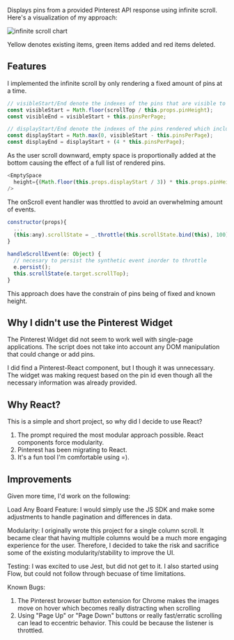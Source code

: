 Displays pins from a provided Pinterest API response using infinite scroll. Here's a visualization of my approach:

![infinite scroll chart](http://res.cloudinary.com/doilr7vvv/image/upload/v1488758253/infiniteScroll_iqz2j8.png "infinite scroll chart")

Yellow denotes existing items, green items added and red items deleted.

## Features
I implemented the infinite scroll by only rendering a fixed amount of pins at a time.
```javascript
// visibleStart/End denote the indexes of the pins that are visible to the user
const visibleStart = Math.floor(scrollTop / this.props.pinHeight);
const visibleEnd = visibleStart + this.pinsPerPage;

// displayStart/End denote the indexes of the pins rendered which include a buffer in addition to the immediately visible
const displayStart = Math.max(0, visibleStart - this.pinsPerPage);
const displayEnd = displayStart + (4 * this.pinsPerPage);
```

As the user scroll downward, empty space is proportionally added at the bottom causing the effect of a full list of rendered pins.
```javascript
<EmptySpace
  height={(Math.floor(this.props.displayStart / 3)) * this.props.pinHeight * 3}
/>
```

The onScroll event handler was throttled to avoid an overwhelming amount of events.
```javascript
constructor(props){
  ...
  (this:any).scrollState = _.throttle(this.scrollState.bind(this), 100);
}

handleScrollEvent(e: Object) {
  // necesary to persist the synthetic event inorder to throttle
  e.persist();
  this.scrollState(e.target.scrollTop);
}
```

This approach does have the constrain of pins being of fixed and known height.

## Why I didn't use the Pinterest Widget
The Pinterest Widget did not seem to work well with single-page applications. The script does not take into account any DOM manipulation that could change or add pins.

I did find a Pinterest-React component, but I though it was unnecessary. The widget was making request based on the pin id even though all the necessary information was already provided.

## Why React?
This is a simple and short project, so why did I decide to use React?
1. The prompt required the most modular approach possible. React components force modularity.
2. Pinterest has been migrating to React.
3. It's a fun tool I'm comfortable using =).

## Improvements
Given more time, I'd work on the following:

Load Any Board Feature: I would simply use the JS SDK and make some adjustments to handle pagination and differences in data.

Modularity: I originally wrote this project for a single column scroll. It became clear that having multiple columns would be a much more engaging experience for the user. Therefore, I decided to take the risk and sacrifice some of the existing modularity/stability to improve the UI.

Testing: I was excited to use Jest, but did not get to it. I also started using Flow, but could not follow through becuase of time limitations.

Known Bugs:
  1. The Pinterest browser button extension for Chrome makes the images move on hover which becomes really distracting when scrolling
  2. Using "Page Up" or "Page Down" buttons or really fast/erratic scrolling can lead to eccentric behavior. This could be because the listener is throttled.
